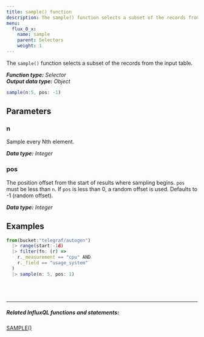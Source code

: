 ```yaml
---
title: sample() function
description: The sample() function selects a subset of the records from the input table.
menu:
  flux_0_x:
    name: sample
    parent: Selectors
    weight: 1
---
```


The `sample()` function selects a subset of the records from the input table.

_**Function type:** Selector_  
_**Output data type:** Object_

```js
sample(n:5, pos: -1)
```

## Parameters

### n
Sample every Nth element.

_**Data type:** Integer_

### pos
The position offset from the start of results where sampling begins.
`pos` must be less than `n`.
If `pos` is less than 0, a random offset is used.
Defaults to -1 (random offset).

_**Data type:** Integer_

## Examples
```js
from(bucket:"telegraf/autogen")
  |> range(start:-1d)
  |> filter(fn: (r) =>
    r._measurement == "cpu" AND
    r._field == "usage_system"
  )
  |> sample(n: 5, pos: 1)
```

<hr style="margin-top:4rem"/>

##### Related InfluxQL functions and statements:
[SAMPLE()](/influxdb/latest/query_language/functions/#sample)  

